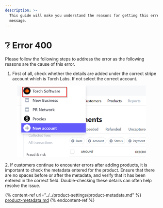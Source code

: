 ```yaml
---
description: >-
  This guide will make you understand the reasons for getting this error
  message.
---
```


# ❔ Error 400

Please follow the following steps to address the error as the following reasons are the cause of this error.

1. First of all, check whether the details are added under the correct stripe account which is Torch Labs. If not select the correct account.

<figure><img src="../../.gitbook/assets/3 (8).png" alt=""><figcaption></figcaption></figure>

2\. If customers continue to encounter errors after adding products, it is important to check the metadata entered for the product. Ensure that there are no spaces before or after the metadata, and verify that it has been entered in the correct field. Double-checking these details can often help resolve the issue.

{% content-ref url="../../product-settings/product-metadata.md" %}
[product-metadata.md](../../product-settings/product-metadata.md)
{% endcontent-ref %}





